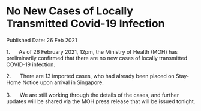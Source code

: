 <html>
    <meta http-equiv="Content-Type" content="text/html; charset=utf-8"/>
    <meta charset="utf-8"/>
    <title>No New Cases of Locally Transmitted Covid-19 Infection</title>
    <body><h1>No New Cases of Locally Transmitted Covid-19 Infection</h1>
    <p>Published Date: 26 Feb 2021</p> <p>1.&nbsp; &nbsp; &nbsp; As of 26 February 2021, 12pm, the Ministry of Health (MOH) has preliminarily confirmed that there are no new cases of locally transmitted COVID-19 infection.</p><p>2.&nbsp; &nbsp; &nbsp; There are 13 imported cases, who had already been placed on Stay-Home Notice upon arrival in Singapore.<br><br>3.&nbsp; &nbsp; &nbsp; We are still working through the details of the cases, and further updates will be shared via the MOH press release that will be issued tonight.</p><p>&nbsp;</p></body>
</html>